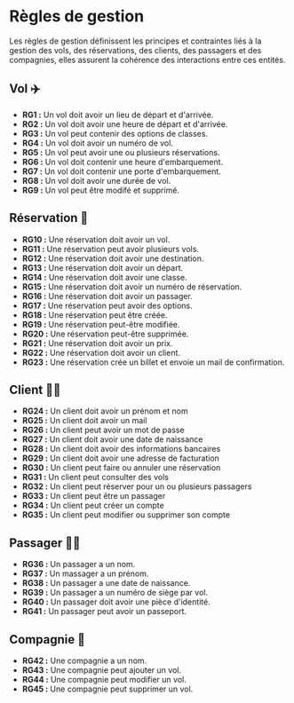 # Règles de gestion

Les règles de gestion définissent les principes et contraintes liés à la gestion des vols, des réservations, des clients, des passagers et des compagnies,
elles assurent la cohérence des interactions entre ces entités. 

## Vol ✈️

- **RG1 :** Un vol doit avoir un lieu de départ et d'arrivée.
- **RG2 :** Un vol doit avoir une heure de départ et d'arrivée.
- **RG3 :** Un vol peut contenir des options de classes.
- **RG4 :** Un vol doit avoir un numéro de vol.
- **RG5 :** Un vol peut avoir une ou plusieurs réservations.
- **RG6 :** Un vol doit contenir une heure d'embarquement.
- **RG7 :** Un vol doit contenir une porte d'embarquement.
- **RG8 :** Un vol doit avoir une durée de vol.
- **RG9 :** Un vol peut être modifé et supprimé.

## Réservation 📅

- **RG10 :** Une réservation doit avoir un vol.
- **RG11 :** Une réservation peut avoir plusieurs vols.
- **RG12 :** Une réservation doit avoir une destination.
- **RG13 :** Une réservation doit avoir un départ.
- **RG14 :** Une réservation doit avoir une classe.
- **RG15 :** Une réservation doit avoir un numéro de réservation.
- **RG16 :** Une réservation doit avoir un passager.
- **RG17 :** Une réservation peut avoir des options.
- **RG18 :** Une réservation peut être créée.
- **RG19 :** Une réservation peut-être modifiée.
- **RG20 :** Une réservation peut-être supprimée.
- **RG21 :** Une réservation doit avoir un prix.
- **RG22 :** Une réservation doit avoir un client.
- **RG23 :** Une réservation crée un billet et envoie un mail de confirmation.

## Client 🧑‍💼

- **RG24 :** Un client doit avoir un prénom et nom
- **RG25 :** Un client doit avoir un mail
- **RG26 :** Un client peut avoir un mot de passe
- **RG27 :** Un client doit avoir une date de naissance
- **RG28 :** Un client doit avoir des informations bancaires
- **RG29 :** Un client doit avoir une adresse de facturation
- **RG30 :** Un client peut faire ou annuler une réservation
- **RG31 :** Un client peut consulter des vols
- **RG32 :** Un client peut réserver pour un ou plusieurs passagers
- **RG33 :** Un client peut être un passager
- **RG34 :** Un client peut créer un compte
- **RG35 :** Un client peut modifier ou supprimer son compte

## Passager 🚶‍♂️

- **RG36 :** Un passager a un nom.
- **RG37 :** Un massager a un prénom.
- **RG38 :** Un passager a une date de naissance.
- **RG39 :** Un passager a un numéro de siège par vol.
- **RG40 :** Un passager doit avoir une pièce d'identité.
- **RG41 :** Un passager peut avoir un passeport.

## Compagnie 🏢

- **RG42 :** Une compagnie a un nom.
- **RG43 :** Une compagnie peut ajouter un vol.
- **RG44 :** Une compagnie peut modifier un vol.
- **RG45 :** Une compagnie peut supprimer un vol.